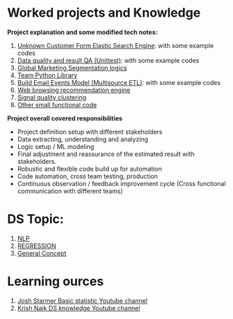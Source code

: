 # Worked projects and Knowledge 

**Project explanation and some modified tech notes:**

1. [Unknown Customer Form Elastic Search Engine](projects/customer_es_engine.md): with some example codes
2. [Data quality and result QA (Unittest)](projects/team_unittest.md): with some example codes
3. [Global Marketing Segmentation logics](projects/segmentation_logic.md)
4. [Team Python Library](projects/team_lib.md)
5. [Build Email Events Model (Multisource ETL)](projects/email_events_model.md): with some example codes
6. [Web browsing recommendation engine](projects/web_browsing_recommendation.md)
7. [Signal quality clustering](projects/signal_quality.md)
8. [Other small functional code](projects/src)

**Project overall covered responsibilities**
* Project definition setup with different stakeholders
* Data extracting, understanding and analyzing 
* Logic setup / ML modeling
* Final adjustment and reassurance of the estimated result with stakeholders.
* Robustic and flexible code build up for automation
* Code automation, cross team testing, production
* Continuous observation / feedback improvement cycle (Cross functional communication with different teams)

# DS Topic:

1. [NLP](NLP)
2. [REGRESSION](REGRESSION)
3. [General Concept](tmp/general_ds_concept.md)

# Learning ources

1. [Josh Starmer Basic statistic Youtube channel ](https://www.youtube.com/channel/UCtYLUTtgS3k1Fg4y5tAhLbw)
2. [Krish Naik DS knowledge Youtube channel](https://www.youtube.com/user/krishnaik06)
